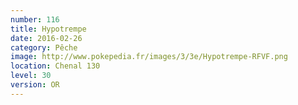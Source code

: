 ```yaml
---
number: 116
title: Hypotrempe
date: 2016-02-26
category: Pêche
image: http://www.pokepedia.fr/images/3/3e/Hypotrempe-RFVF.png
location: Chenal 130
level: 30
version: OR
---
```

